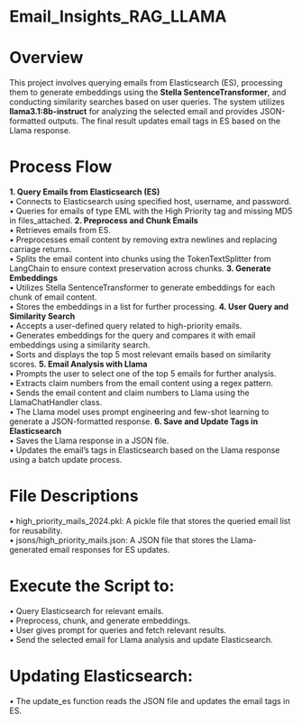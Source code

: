 # Email_Insights_RAG_LLAMA

# Overview
This project involves querying emails from Elasticsearch (ES), processing them to generate embeddings using the **Stella SentenceTransformer**, and conducting similarity searches based on user queries. The system utilizes **llama3.1:8b-instruct** for analyzing the selected email and provides JSON-formatted outputs. The final result updates email tags in ES based on the Llama response.

# Process Flow
**1.	Query Emails from Elasticsearch (ES)**<br />
  • Connects to Elasticsearch using specified host, username, and password.<br />
  • Queries for emails of type EML with the High Priority tag and missing MD5 in files_attached.
**2.	Preprocess and Chunk Emails**<br />
  •	Retrieves emails from ES.<br />
  •	Preprocesses email content by removing extra newlines and replacing carriage returns.<br />
  •	Splits the email content into chunks using the TokenTextSplitter from LangChain to ensure context preservation across chunks.
**3.	Generate Embeddings**<br />
  •	Utilizes Stella SentenceTransformer to generate embeddings for each chunk of email content.<br />
  •	Stores the embeddings in a list for further processing.
**4.	User Query and Similarity Search**<br />
  •	Accepts a user-defined query related to high-priority emails.<br />
  •	Generates embeddings for the query and compares it with email embeddings using a similarity search.<br />
  •	Sorts and displays the top 5 most relevant emails based on similarity scores.
**5.	Email Analysis with Llama**<br />
  •	Prompts the user to select one of the top 5 emails for further analysis.<br />
  •	Extracts claim numbers from the email content using a regex pattern.<br />
  •	Sends the email content and claim numbers to Llama using the LlamaChatHandler class.<br />
  •	The Llama model uses prompt engineering and few-shot learning to generate a JSON-formatted response.
**6.	Save and Update Tags in Elasticsearch**<br />
  •	Saves the Llama response in a JSON file.<br />
  •	Updates the email’s tags in Elasticsearch based on the Llama response using a batch update process.

# File Descriptions
  •	high_priority_mails_2024.pkl: A pickle file that stores the queried email list for reusability.<br />
  •	jsons/high_priority_mails.json: A JSON file that stores the Llama-generated email responses for ES updates.

# Execute the Script to:
  •	Query Elasticsearch for relevant emails.<br />
  •	Preprocess, chunk, and generate embeddings.<br />
  •	User gives prompt for queries and fetch relevant results.<br />
  •	Send the selected email for Llama analysis and update Elasticsearch.
  
# Updating Elasticsearch:
  • The update_es function reads the JSON file and updates the email tags in ES.
